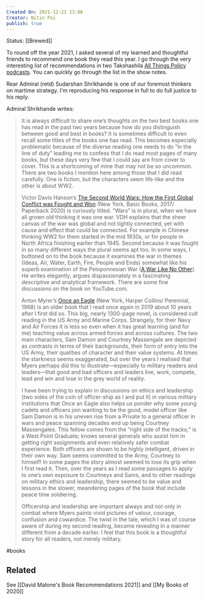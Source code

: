 ```yaml
---
Created On: 2021-12-23 13:08
Creator: Nitin Pai
publish: true
---
```


Status: [[Brewed]] 


To round off the year 2021, I asked several of my learned and thoughtful friends to recommend one book they read this year. I go through the very interesting list of recommendations in two Takshashila [All Things Policy podcasts](https://takshashila.org.in/all-things-policy-our-2021-reading-list-part-1/). You can quickly go through the list in the show notes. 

Rear Admiral (retd) Sudarshan Shrikhande is one of our foremost thinkers on martime strategy. I'm reproducing his response in full to do full justice to his reply. 

Admiral Shrikhande writes:
>It is always difficult to share one’s thoughts on the two best books one has read in the past two years because how do you distinguish between good and best in books?  It is sometimes difficult to even recall some  titles of the books one has read. This becomes especially problematic because of the diverse reading one needs to do “in the line of duty” leading me to confess that  I  do read most pages of many books, but these days very few that I could say are from cover to cover. This is a shortcoming of mine that   may not be so uncommon. There are two books I mention here among those  that I did read carefully. One is fiction, but the characters seem life-like and the other is about WW2.
>
>Victor Davis Hanson’s [The Second World Wars: How the First Global Conflict was Fought and Won](https://www.goodreads.com/book/show/34184217-the-second-world-wars) (New York, Basic Books, 2017/ Paperback 2020) is curiously titled. “Wars” is in plural, when we have all grown old thinking it was one war. VDH explains that the sheer canvas of the war was global and not tightly connected, yet with cause and effect that could be connected. For example in Chinese  thinking WW2 for them started in the mid 1930s, or for people in North Africa finishing earlier than 1945. Second because it was fought in so many different ways the plural seems apt too. In some ways, I buttoned on to the book because it examines the war in themes (Ideas, Air, Water, Earth, Fire, People and Ends) somewhat like his superb examination of the Peloponnesian War ([A War Like No Other](https://www.goodreads.com/book/show/531.A_War_Like_No_Other)). He writes elegantly, argues dispassionately in a fascinating descriptive and analytical framework. There are some fine discussions on the book on YouTube.com.  
>
>Anton Myrer’s [Once an Eagle](https://www.goodreads.com/book/show/38876.Once_an_Eagle) (New York, Harper Collins/ Perennial, 1968) is an older book that I read once again in 2019 about 10 years after I first did so. This big, nearly 1300-page novel, is considered cult reading in  the US Army and Marine Corps. Strangely, for their Navy and Air Forces it is less so even when it has great learning (and for me) teaching value across armed forces and across cultures. The two main characters, Sam Damon and Courtney Massengale are depicted as contrasts in terms of their backgrounds, their form of entry into the US Army, their qualities of character and their value systems. At times the starkness seems exaggerated, but over the years I realised that Myers perhaps did this to illustrate—especially to military readers and leaders—that good and bad officers and leaders live, work, compete, lead and win and lose in the grey world of reality. 
>
>I have been trying to explain in discussions on ethics and leadership (two sides of the coin of officer-ship as I  and put it) in various military institutions that Once an Eagle also helps us ponder why some young cadets and officers join wanting to be the good, model  officer like Sam Damon is in his uneven rise from a Private to a general officer in wars and peace spanning decades end up being Courtney Massengales. This fellow comes from the “right side of the tracks;” is a West Point Graduate; knows several generals who assist him in getting right assignments and even relatively safer combat experience. Both officers are shown to be highly intelligent, driven in their own way. Sam seems committed to the Army, Courtney to himself! In some pages the story almost seemed to lose its grip when I first read it. Then, over the years as I read some passages to apply to one’s own exposure to Courtneys and Sams, and to other readings on military ethics and leadership, there seemed to be value and lessons in the slower, meandering pages of the book that include peace time soldiering. 
>
>Officership and leadership are important always and not only in combat where Myers paints vivid pictures of valour, courage, confusion and cowardice. The twist in the tale, which I was of course aware of during my second reading, became revealing in a manner different from a decade earlier. I feel that this book is a thoughtful story for all readers, not merely military.                    

#books 

## Related 
See [[David Malone's Book Recommendations 2021]] and [[My Books of 2020]]